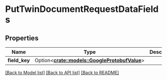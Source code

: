 # PutTwinDocumentRequestDataFields

## Properties

Name | Type | Description | Notes
------------ | ------------- | ------------- | -------------
**field_key** | Option<[**crate::models::GoogleProtobufValue**](google.protobuf.Value.md)> |  | [optional]

[[Back to Model list]](../README.md#documentation-for-models) [[Back to API list]](../README.md#documentation-for-api-endpoints) [[Back to README]](../README.md)


